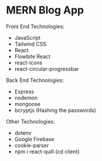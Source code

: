 # MERN Blog App

Front End Technologies:
* JavaScript
* Tailwind CSS
* React
* Flowbite React
* react-icons
* react-circular-progressbar

Back End Technologies:
* Express
* nodemon
* mongoose
* bcryptjs (Hashing the passwords)

Other Technologies:
* dotenv
* Google Firebase
* cookie-parser
* npm i react-quill (cd client)
